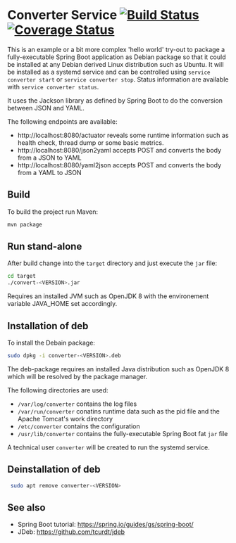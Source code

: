 # Converter Service [![Build Status](https://travis-ci.org/zaplatynski/converter-service.svg?branch=master)](https://travis-ci.org/zaplatynski/converter-service) [![Coverage Status](https://coveralls.io/repos/github/zaplatynski/converter-service/badge.svg?branch=master)](https://coveralls.io/github/zaplatynski/converter-service?branch=master)

This is an example or a bit more complex 'hello world' try-out to package a fully-executable Spring Boot application as Debian package so that it could be installed at any Debian derived Linux distribution such as Ubuntu.
It will be installed as a systemd service and can be controlled using `service converter start` or `service converter stop`. Status information are available with `service converter status`.

It uses the Jackson library as defined by Spring Boot to do the conversion between JSON and YAML.

The following endpoints are available:
* http://localhost:8080/actuator reveals some runtime information such as health check, thread dump or some basic metrics.
* http://localhost:8080/json2yaml accepts POST and converts the body from a JSON to YAML
* http://localhost:8080/yaml2json accepts POST and converts the body from a YAML to JSON


## Build
To build the project run Maven:

```bash
mvn package
```

## Run stand-alone
After build change into the `target` directory and just execute the `jar` file:

```bash
cd target
./convert-<VERSION>.jar
```
Requires an installed JVM such as OpenJDK 8 with the environement variable JAVA_HOME set accordingly.

## Installation of deb

To install the Debain package:
```bash
sudo dpkg -i converter-<VERSION>.deb
```

The deb-package requires an installed Java distribution such as OpenJDK 8 which will be resolved by the package manager.

The following directories are used:
* `/var/log/converter` contains the log files
* `/var/run/converter` conatins runtime data such as the pid file and the Apache Tomcat's work directory
* `/etc/converter` contains the configuration
* `/usr/lib/converter` contains the fully-executable Spring Boot fat `jar` file

A technical user `converter` will be created to run the systemd service.

## Deinstallation of deb
```bash
 sudo apt remove converter-<VERSION>
```

## See also
* Spring Boot tutorial: https://spring.io/guides/gs/spring-boot/
* JDeb: https://github.com/tcurdt/jdeb
